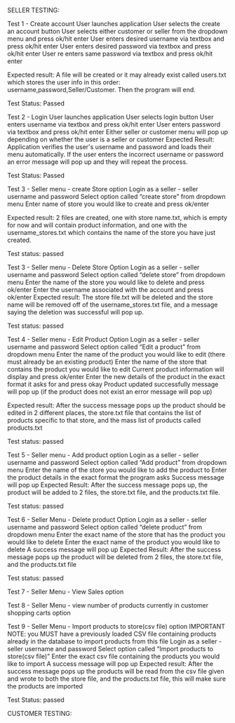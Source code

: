 SELLER TESTING:

Test 1 - Create account 
User launches application
User selects the create an account button
User selects either customer or seller from the dropdown menu and press ok/hit enter
User enters desired username via textbox and press ok/hit enter
User enters desired password via textbox and press ok/hit enter
User re enters same password via textbox and press ok/hit enter

Expected result: A file will be created or it may already exist called users.txt which stores the user info in this order: username,password,Seller/Customer. Then the program will end. 

Test Status: Passed 

Test 2 - Login
User launches application 
User selects login button 
User enters username via textbox and press ok/hit enter
User enters password via textbox and press ok/hit enter
Either seller or customer menu will pop up depending on whether the user is a seller or customer
Expected Result:  Application verifies the user's username and password and loads their menu automatically. If the user enters the incorrect username or password an error message will pop up and they will repeat the process. 

Test Status: Passed


Test 3 - Seller menu - create Store option
Login as a seller - seller username and password
Select option called “create store” from dropdown menu
Enter name of store you would like to create and press ok/enter

Expected result: 2 files are created, one with store name.txt, which is empty for now and will contain product information, and one with the username_stores.txt which contains the name of the store you have just created.

Test status: passed

Test 3 - Seller menu - Delete Store Option
Login as a seller - seller username and password
Select option called “delete store” from dropdown menu
Enter the name of the store you would like to delete and press ok/enter
Enter the username associated with the account and press ok/enter
Expected result: The store file.txt will be deleted and the store name will be removed off of the username_stores.txt file, and a message saying the deletion was successful will pop up. 

Test status: passed

Test 4 - Seller menu - Edit Product Option
Login as a seller - seller username and password
Select option called “Edit a product” from dropdown menu
Enter the name of the product you would like to edit (there must already be an existing product) 
Enter the name of the store that contains the product you would like to edit
Current product information will display and press ok/enter
Enter the new details of the product in the exact format it asks for and press okay
Product updated successfully message will pop up (if the product does not exist an error message will pop up) 

Expected result: After the success message pops up the product should be edited in 2 different places, the store.txt file that contains the list of products specific to that store, and the mass list of products called products.txt

Test status: passed

Test 5 - Seller menu - Add product option
Login as a seller - seller username and password
Select option called “Add product” from dropdown menu
Enter the name of the store you would like to add the product to 
Enter the product details in the exact format the program asks
Success message will pop up 
Expected Result: After the success message pops up, the product will be added to 2 files, the store.txt file, and the products.txt file. 

Test status: passed

Test 6 - Seller Menu - Delete product Option 
Login as a seller - seller username and password
Select option called “delete product” from dropdown menu
Enter the exact name of the store that has the product you would like to delete
Enter the exact name of the product you would like to delete
A success message will pop up 
Expected Result: After the success message pops up the product will be deleted from 2 files, the store.txt file, and the products.txt file

Test status: passed

Test 7 - Seller Menu - View Sales option 







Test 8 - Seller Menu - view number of products currently in customer shopping carts option 



Test 9 - Seller Menu - Import products to store(csv file) option 
IMPORTANT NOTE: you MUST have a previously loaded CSV file containing products already in the database to import products from this file 
Login as a seller - seller username and password
Select option called “Import products to store(csv file)” 
Enter the exact csv file containing the products you would like to import
A success message will pop up 
Expected result: After the success message pops up the products will be read from the csv file given and wrote to both the store file, and the products.txt file, this will make sure the products are imported

Test Status: passed


CUSTOMER TESTING:








